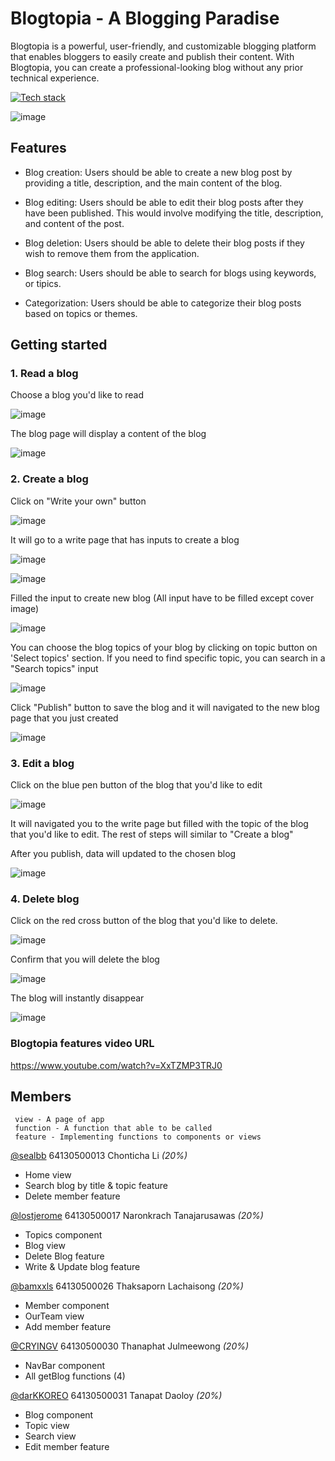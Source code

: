 # Blogtopia - A Blogging Paradise

Blogtopia is a powerful, user-friendly, and customizable blogging platform that enables bloggers to easily create and publish their content. With Blogtopia, you can create a professional-looking blog without any prior technical experience.

[![Tech stack](https://skillicons.dev/icons?i=vue,tailwind)](https://skillicons.dev)

![image](https://user-images.githubusercontent.com/88102079/229192203-c1115e60-088b-47ec-8034-767f674e5a40.png)

## Features

- Blog creation: Users should be able to create a new blog post by providing a title, description, and the main content of the blog.

- Blog editing: Users should be able to edit their blog posts after they have been published. This would involve modifying the title, description, and content of the post.

- Blog deletion: Users should be able to delete their blog posts if they wish to remove them from the application.

- Blog search: Users should be able to search for blogs using keywords, or tipics.

- Categorization: Users should be able to categorize their blog posts based on topics or themes.

## Getting started

### 1. Read a blog

 Choose a blog you'd like to read

![image](https://user-images.githubusercontent.com/88102079/229194091-be488345-a665-4796-8543-afe4b323502a.png)

 The blog page will display a content of the blog

![image](https://user-images.githubusercontent.com/88102079/229194198-30818858-7eb4-41f8-a792-c18133bf6b7d.png)

### 2. Create a blog

Click on "Write your own" button

![image](https://user-images.githubusercontent.com/88102079/229303305-4a58064d-4ff5-42f5-97c7-b90600ec2fd6.png)

It will go to a write page that has inputs to create a blog 

![image](https://user-images.githubusercontent.com/88102079/229194329-98935923-f7dd-4e05-aebe-52e3314c4989.png)

![image](https://user-images.githubusercontent.com/88102079/229195681-a44d6c38-501d-4a6a-a9e0-9a42edc3c4e4.png)

Filled the input to create new blog (All input have to be filled except cover image)

![image](https://user-images.githubusercontent.com/88102079/229195082-d8662395-96c0-41e0-8794-1919d0fa9087.png)

You can choose the blog topics of your blog by clicking on topic button on 'Select topics' section. If you need to find specific topic, you can search in a "Search topics" input

![image](https://user-images.githubusercontent.com/88102079/229195851-ce63691f-df38-493e-a4ba-7d0da59d3c1c.png)

Click "Publish" button to save the blog and it will navigated to the new blog page that you just created

![image](https://user-images.githubusercontent.com/88102079/229195189-b5d04e96-0d80-40fd-b96d-c60504bec264.png)

### 3. Edit a blog

Click on the blue pen button of the blog that you'd like to edit 

![image](https://user-images.githubusercontent.com/88102079/229195347-0f1236c4-9814-4ab1-8a2d-37dc0c4520f7.png)

It will navigated you to the write page but filled with the topic of the blog that you'd like to edit. The rest of steps will similar to "Create a blog"

After you publish, data will updated to the chosen blog

![image](https://user-images.githubusercontent.com/88102079/229195385-69b1a0be-ad2e-4460-acf7-3caed373f3c8.png)

### 4. Delete blog

Click on the red cross button of the blog that you'd like to delete. 

![image](https://user-images.githubusercontent.com/88102079/229308926-e2e4b54d-17b0-45e8-bd5f-c74c8f4ad51f.png)

Confirm that you will delete the blog

![image](https://user-images.githubusercontent.com/88102079/229308948-ae35a39c-ba15-4207-9d2f-e89c0bbfd2d7.png)

The blog will instantly disappear

![image](https://user-images.githubusercontent.com/88102079/229308961-6b5fd7c2-0e03-4641-adfb-103f93e7cb51.png)

### Blogtopia features video URL

https://www.youtube.com/watch?v=XxTZMP3TRJ0

## Members

```
 view - A page of app
 function - A function that able to be called
 feature - Implementing functions to components or views
```

[@sealbb](https://www.github.com/sealbb) 64130500013 Chonticha Li *(20%)* 
 - Home view
 - Search blog by title & topic feature
 - Delete member feature
 
[@lostjerome](https://www.github.com/lostjerome) 64130500017 Naronkrach Tanajarusawas *(20%)*
 - Topics component
 - Blog view 
 - Delete Blog feature
 - Write & Update blog feature
 
[@bamxxls](https://www.github.com/bamxxls) 64130500026 Thaksaporn Lachaisong *(20%)*
 - Member component
 - OurTeam view
 - Add member feature
 
[@CRYINGV](https://www.github.com/CRYINGV) 64130500030 Thanaphat Julmeewong *(20%)*
 - NavBar component
 - All getBlog functions (4)
 
 [@darKKOREO](https://www.github.com/darKKOREO) 64130500031 Tanapat Daoloy *(20%)*
 - Blog component
 - Topic view
 - Search view
 - Edit member feature
